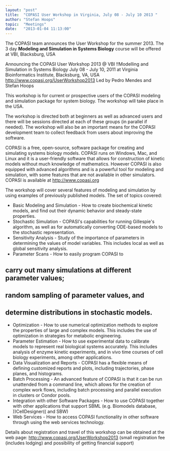 ```yaml
---
layout: "post"
title:  "COPASI User Workshop in Virginia, July 08 - July 10 2013 "
author: "Stefan Hoops"
topic:  "Meetings"
date:   "2013-01-04 11:13:00"
---
```


The COPASI team announces the User  Workshop for the summer 2013. The 3 day __Modeling and Simulation in Systems Biology__ course will be offered at VBI, Blacksburg, USA

Announcing the COPASI User Workshop 2013 @ VBI
!!Modelling and Simulation in Systems Biology
July 08 - July 10, 2011 at Virginia Bioinformatics Institute, 
Blacksburg, VA, USA 
http://www.copasi.org/UserWorkshop2013
Led by Pedro Mendes and Stefan Hoops

This workshop is for current or prospective users of the COPASI modeling and simulation package for system biology. 
The workshop will take place in the USA. 

The workshop is directed both at beginners as well as advanced users and there will be sessions directed at each of 
these groups (in parallel if needed). The workshop will also be an important means for the COPASI development team 
to collect feedback from users about improving the software.

COPASI is a free, open-source, software package for creating and simulating systems biology models. COPASI runs on Windows, 
Mac, and Linux and it is a user-friendly software that allows for construction of kinetic models without much knowledge 
of mathematics. However COPASI is also equipped with advanced algorithms and is a powerful tool for modeling and simulation, 
with some features that are not available in other simulators. COPASI is available at http://www.copasi.org

The workshop will cover several features of modeling and simulation by using examples of previously published models. 
The set of topics covered:
* Basic Modeling and Simulation - How to create biochemical kinetic models, and find out their dynamic behavior and steady-state properties.
* Stochastic Simulation - COPASI's capabilities for running Gillespie's algorithm, as well as for automatically converting ODE-based models to the stochastic representation.
* Sensitivity Analysis - Study of the importance of parameters in determining the values of model variables. This includes local as well as global sensitivity analysis.
* Parameter Scans - How to easily program COPASI to 
## carry out many simulations at different parameter values; 
## random sampling of parameter values, and 
## determine distributions in stochastic models.
* Optimization - How to use numerical optimization methods to explore the properties of large and complex models. This includes the use of optimization in strategies for metabolic engineering.
* Parameter Estimation - How to use experimental data to calibrate models to represent real biological systems accurately. This includes analysis of enzyme kinetic experiments, and in vivo time courses of cell biology experiments, among other applications.
* Data Visualization and Reports - COPASI has a flexible means of defining customized reports and plots, including trajectories, phase planes, and histograms.
* Batch Processing - An advanced feature of COPASI is that it can be run unattended from a command line, which allows for the creation of complex work flows, including batch processing and parallel execution in clusters or Condor pools.
* Integration with other Software Packages - How to use COPASI together with other applications that support SBML (e.g. Biomodels database, ))CellDesigner(( and SBW)
* Web Services - How to access COPASI functionality in other software through using the web services technology.

Details about registration and travel of this workshop can be obtained at the web page:
http://www.copasi.org/UserWorkshop2013 (small registration fee (includes lodging) and possibility of getting financial support)



